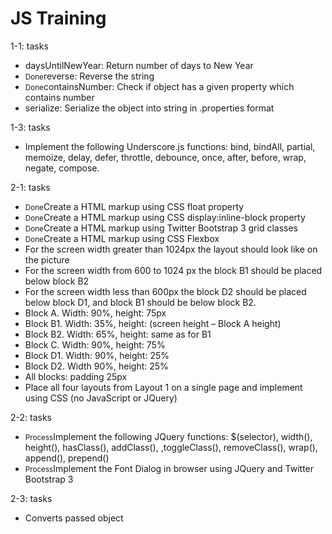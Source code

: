 # JS Training

<p>1-1: tasks</p>
<ul>
    <li>daysUntilNewYear: Return number of days to New Year</li>
    <li><small>Done</small>reverse: Reverse the string</li>
    <li><small>Done</small>containsNumber: Check if object has a given property which contains number</li>
    <li>serialize: Serialize the object into string in .properties format</li>
</ul>
<p>1-3: tasks</p>
<ul>
    <li>Implement the following Underscore.js functions: bind, bindAll, partial, memoize, delay, defer, throttle, debounce, once, after, before, wrap, negate, compose.</li>
</ul>
<p>2-1: tasks</p>
<ul>
    <li><small>Done</small>Create a HTML markup using CSS float property</li>
    <li><small>Done</small>Create a HTML markup using CSS display:inline-block property</li>
    <li><small>Done</small>Create a HTML markup using Twitter Bootstrap 3 grid classes</li>
    <li><small>Done</small>Create a HTML markup using CSS Flexbox</li>
    <li>For the screen width greater than 1024px the layout should look like on the picture</li>
    <li>For the screen width from 600 to 1024 px the block B1 should be placed below block B2</li>
    <li>For the screen width less than 600px the block D2 should be placed below block D1, and block B1 should be below block B2.</li>
    <li>Block A. Width: 90%, height: 75px</li>
    <li>Block B1. Width: 35%, height: (screen height – Block A height)</li>
    <li>Block B2. Width: 65%, height: same as for B1</li>
    <li>Block C. Width: 90%, height: 75%</li>
    <li>Block D1. Width: 90%, height: 25%</li>
    <li>Block D2. Width 90%, height: 25%</li>
    <li>All blocks: padding 25px</li>
    <li>Place all four layouts from Layout 1 on a single page and implement using CSS (no JavaScript or JQuery)</li>
</ul>
<p>2-2: tasks</p>
<ul>
    <li><small>Process</small>Implement the following JQuery functions:
$(selector), width(), height(), hasClass(), addClass(), ,toggleClass(), removeClass(), wrap(), append(), prepend()
</li>
    <li><small>Process</small>Implement the Font Dialog in browser using JQuery and Twitter Bootstrap 3</li>
</ul>
<p>2-3: tasks</p>
<ul>
    <li>Converts passed object</li>
</ul>